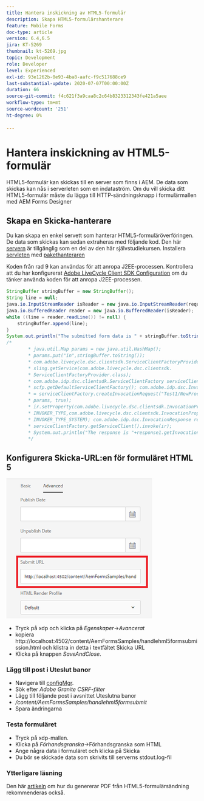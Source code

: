 ```yaml
---
title: Hantera inskickning av HTML5-formulär
description: Skapa HTML5-formulärshanterare
feature: Mobile Forms
doc-type: article
version: 6.4,6.5
jira: KT-5269
thumbnail: kt-5269.jpg
topic: Development
role: Developer
level: Experienced
exl-id: 93e1262b-0e93-4ba8-aafc-f9c517688ce9
last-substantial-update: 2020-07-07T00:00:00Z
duration: 66
source-git-commit: f4c621f3a9caa8c2c64b8323312343fe421a5aee
workflow-type: tm+mt
source-wordcount: '251'
ht-degree: 0%

---
```


# Hantera inskickning av HTML5-formulär

HTML5-formulär kan skickas till en server som finns i AEM. De data som skickas kan nås i serverleten som en indataström. Om du vill skicka ditt HTML5-formulär måste du lägga till HTTP-sändningsknapp i formulärmallen med AEM Forms Designer

## Skapa en Skicka-hanterare

Du kan skapa en enkel servett som hanterar HTML5-formuläröverföringen. De data som skickas kan sedan extraheras med följande kod. Den här [servern](assets/html5-submit-handler.zip) är tillgänglig som en del av den här självstudiekursen. Installera [servleten](assets/html5-submit-handler.zip) med [pakethanteraren](http://localhost:4502/crx/packmgr/index.jsp)

Koden från rad 9 kan användas för att anropa J2EE-processen. Kontrollera att du har konfigurerat [Adobe LiveCycle Client SDK Configuration](https://helpx.adobe.com/aem-forms/6/submit-form-data-livecycle-process.html) om du tänker använda koden för att anropa J2EE-processen.

```java
StringBuffer stringBuffer = new StringBuffer();
String line = null;
java.io.InputStreamReader isReader = new java.io.InputStreamReader(request.getInputStream(), "UTF-8");
java.io.BufferedReader reader = new java.io.BufferedReader(isReader);
while ((line = reader.readLine()) != null) {
    stringBuffer.append(line);
}
System.out.println("The submitted form data is " + stringBuffer.toString());
/*
        * java.util.Map params = new java.util.HashMap();
        * params.put("in",stringBuffer.toString());
        * com.adobe.livecycle.dsc.clientsdk.ServiceClientFactoryProvider scfp =
        * sling.getService(com.adobe.livecycle.dsc.clientsdk.
        * ServiceClientFactoryProvider.class);
        * com.adobe.idp.dsc.clientsdk.ServiceClientFactory serviceClientFactory =
        * scfp.getDefaultServiceClientFactory(); com.adobe.idp.dsc.InvocationRequest ir
        * = serviceClientFactory.createInvocationRequest("Test1/NewProcess1", "invoke",
        * params, true);
        * ir.setProperty(com.adobe.livecycle.dsc.clientsdk.InvocationProperties.
        * INVOKER_TYPE,com.adobe.livecycle.dsc.clientsdk.InvocationProperties.
        * INVOKER_TYPE_SYSTEM); com.adobe.idp.dsc.InvocationResponse response1 =
        * serviceClientFactory.getServiceClient().invoke(ir);
        * System.out.println("The response is "+response1.getInvocationId());
        */
```


## Konfigurera Skicka-URL:en för formuläret HTML 5

![submit-url](assets/submit-url.PNG)

* Tryck på xdp och klicka på _Egenskaper_->_Avancerat_
* kopiera http://localhost:4502/content/AemFormsSamples/handlehml5formsubmission.html och klistra in detta i textfältet Skicka URL
* Klicka på knappen _SaveAndClose_.

### Lägg till post i Uteslut banor

* Navigera till [configMgr](http://localhost:4502/system/console/configMgr).
* Sök efter _Adobe Granite CSRF-filter_
* Lägg till följande post i avsnittet Uteslutna banor
* _/content/AemFormsSamples/handlehml5formsubmit_
* Spara ändringarna

### Testa formuläret

* Tryck på xdp-mallen.
* Klicka på _Förhandsgranska_->Förhandsgranska som HTML
* Ange några data i formuläret och klicka på Skicka
* Du bör se skickade data som skrivits till serverns stdout.log-fil

### Ytterligare läsning

Den här [artikeln](https://experienceleague.adobe.com/docs/experience-manager-learn/forms/document-services/generate-pdf-from-mobile-form-submission-article.html) om hur du genererar PDF från HTML5-formulärsändning rekommenderas också.
